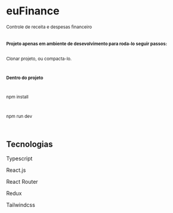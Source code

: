 # euFinance

<small>Controle de receita e despesas financeiro</small>

<br/>

<small>
  <strong>Projeto apenas em ambiente de desevolvimento para roda-lo seguir passos:</strong>
  
  <br/>
  <br/>
  
  Clonar projeto, ou compacta-lo.
  
  <br/>
  
  <strong>Dentro do projeto</strong>
  
  <br/>
  
  npm install
  
  <br/>
  
  npm run dev
  
  <br/>
</small>


<h2> Tecnologias </h2>

Typescript

React.js

React Router

Redux

Tailwindcss
